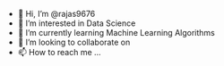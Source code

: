 - 👋 Hi, I’m @rajas9676
- 👀 I’m interested in Data Science
- 🌱 I’m currently learning Machine Learning Algorithms
- 💞️ I’m looking to collaborate on 
- 📫 How to reach me ...

<!---
rajas9676/rajas9676 is a ✨ special ✨ repository because its `README.md` (this file) appears on your GitHub profile.
You can click the Preview link to take a look at your changes.
--->
